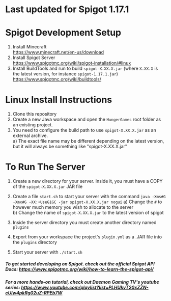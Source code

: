 # Last updated for Spigot 1.17.1

# Spigot Development Setup

1. Install Minecraft   
  https://www.minecraft.net/en-us/download  
2. Install Spigot Server  
  https://www.spigotmc.org/wiki/spigot-installation/#linux  
3. Install BuildTools and run to build `spigot-X.XX.X.jar` (where `X.XX.X` is the latest version, for instance `spigot-1.17.1.jar`)
  https://www.spigotmc.org/wiki/buildtools/ 
  
# Linux Install Instructions

1. Clone this repository    
2. Create a new Java workspace and open the `HungerGames` root folder as an existing project.    
3. You need to configure the build path to use `spigot-X.XX.X.jar` as an external archive.    
    a) The exact file name may be different depending on the latest version, but it will always be something like "spigot-X.XX.X.jar"    

# To Run The Server  
1. Create a new directory for your server. Inside it, you must have a COPY of the `spigot-X.XX.X.jar` JAR file      
2. Create a file `start.sh` to start your server with the command `java -Xms#G -Xmx#G -XX:+UseG1GC -jar spigot-X.XX.X.jar nogui`
    a) Change the `#` to however much memory you wish to allocate to the server  
    b) Change the name of `spigot-X.XX.X.jar` to the latest version of spigot
  
3. Inside the server directory you must create another directory named `plugins`    
4. Export from your workspace the project's `plugin.yml` as a .JAR file into the `plugins` directory
5. Start your server with `./start.sh`
    
##### To get started developing on Spigot. check out the official Spigot API Docs: https://www.spigotmc.org/wiki/how-to-learn-the-spigot-api/
##### For a more hands-on tutorial, check out Daemon Gaming TV's youtube series: https://www.youtube.com/playlist?list=PLHUkvT20xZZN-cUIw4pkRg02uZ-RPEb7W

